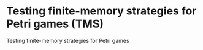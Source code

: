 # Testing finite-memory strategies for Petri games (TMS)
Testing finite-memory strategies for Petri games
